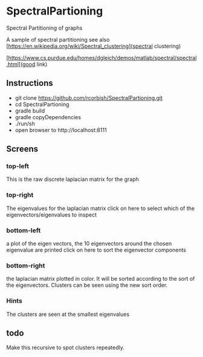 # SpectralPartioning
Spectral Partitioning of graphs

A sample of spectral partitioning  see also [https://en.wikipedia.org/wiki/Spectral_clustering](spectral clustering)

[https://www.cs.purdue.edu/homes/dgleich/demos/matlab/spectral/spectral.html](good link)

## Instructions

* git clone  https://github.com/rcorbish/SpectralPartioning.git
* cd SpectralPartioning
* gradle build
* gradle copyDependencies
* ./run/sh
* open browser to http://localhost:8111

## Screens

### top-left
This is the raw discrete laplacian matrix for the graph

### top-right
The eigenvalues for the laplacian matrix
click on here to select which of the eigenvectors/eigenvalues to inspect

### bottom-left
a plot of the eigen vectors, the 10 eigenvectors around the chosen eigenvalue are printed
click on here to sort the eigenvector components

### bottom-right
the laplacian matrix plotted in color. It will be sorted according to the
sort of the eigenvectors. Clusters can be seen using the new sort order.

### Hints
The clusters are seen at the smallest eigenvalues

## todo
Make this recursive to spot clusters repeatedly.
 
